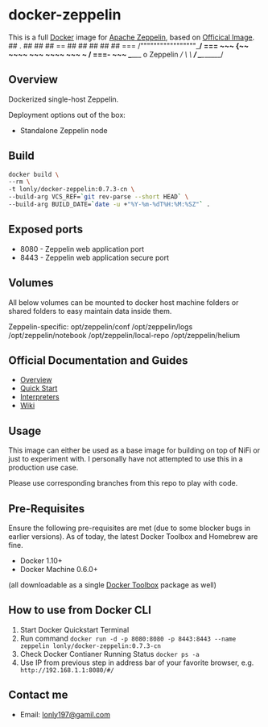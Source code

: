 # docker-zeppelin

This is a full [Docker](https://www.docker.com/what-docker) image for [Apache Zeppelin](http://zeppelin.apache.org), based on [Officical Image](https://hub.docker.com/r/apache/zeppelin/).
                        ##         .
                  ## ## ##        ==
               ## ## ## ## ##    ===
           /"""""""""""""""""\___/ ===
      ~~~ {~~ ~~~~ ~~~ ~~~~ ~~~ ~ /  ===- ~~~
           \______ o Zeppelin  __/
             \    \         __/
              \____\_______/

## Overview

Dockerized single-host Zeppelin.

Deployment options out of the box:
- Standalone Zeppelin node

## Build

```bash
docker build \
--rm \
-t lonly/docker-zeppelin:0.7.3-cn \
--build-arg VCS_REF=`git rev-parse --short HEAD` \
--build-arg BUILD_DATE=`date -u +"%Y-%m-%dT%H:%M:%SZ"` .
```

## Exposed ports

- 8080 - Zeppelin web application port
- 8443 - Zeppelin web application secure port


## Volumes

All below volumes can be mounted to docker host machine folders or shared folders to easy maintain data inside them. 

Zeppelin-specific:
opt/zeppelin/conf
/opt/zeppelin/logs
/opt/zeppelin/notebook
/opt/zeppelin/local-repo
/opt/zeppelin/helium


## Official Documentation and Guides

- [Overview](http://zeppelin.apache.org/docs/0.7.3)
- [Quick Start](http://zeppelin.apache.org/docs/0.7.3/install/install.html)
- [Interpreters](http://zeppelin.apache.org/docs/0.7.3/manual/interpreters.html)
- [Wiki](https://cwiki.apache.org/confluence/display/ZEPPELIN/Zeppelin+Home)

## Usage

This image can either be used as a base image for building on top of NiFi or just to experiment with. I personally have not attempted to use this in a production use case.

Please use corresponding branches from this repo to play with code.


## Pre-Requisites
Ensure the following pre-requisites are met (due to some blocker bugs in earlier versions). As of today, the latest Docker Toolbox and Homebrew are fine.

- Docker 1.10+
- Docker Machine 0.6.0+

(all downloadable as a single [Docker Toolbox](https://www.docker.com/products/docker-toolbox) package as well)

## How to use from Docker CLI

1. Start Docker Quickstart Terminal
2. Run command  `docker run -d -p 8080:8080 -p 8443:8443 --name zeppelin lonly/docker-zeppelin:0.7.3-cn`
3. Check Docker Contianer Running Status `docker ps -a`
4. Use IP from previous step in address bar of your favorite browser, e.g. ` http://192.168.1.1:8080/#/`

## Contact me

- Email: <lonly197@gamil.com>